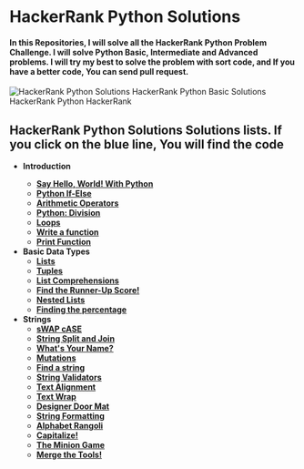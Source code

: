 # HackerRank Python Solutions
#### In this Repositories, I will solve all the HackerRank Python Problem Challenge. I will solve Python Basic, Intermediate and Advanced problems. I will try my best to solve the problem with sort code, and If you have a better code, You can send pull request. 
![HackerRank Python Solutions  HackerRank Python Basic Solutions  HackerRank Python  HackerRank](https://user-images.githubusercontent.com/74883556/189772302-2c3a46cd-566f-40c5-9b32-ea649a28141b.jpg)


## HackerRank Python Solutions Solutions lists. If you click on the blue line, You will find the code
<ul dir="auto">
<li><b>Introduction<b> </li>
<ul dir="auto">
<li><a href="Introduction/SayHelloWorldWithPython.py">Say Hello, World! With Python</a></li>
<li><a href="Introduction/Python_If_Else.py">Python If-Else</a></li>
<li><a href="Introduction/Arithmetic_Operators.py">Arithmetic Operators</a></li>
<li><a href="Introduction/Python_Division.py">Python: Division</a></li>
<li><a href="Introduction/Loops.py">Loops</a></li>
<li><a href="Introduction/Witte_a_function.py">Write a function</a></li>
<li><a href="Introduction/print_function.py">Print Function</a></li>
</ul>
</li>
  <li>Basic Data Types
<ul dir="auto">
<li><a href="Basic Data Types/Lists.py">Lists</a></li>
<li><a href="Basic Data Types/Tuples.py">Tuples</a></li>
<li><a href="Basic Data Types/List_Comprehensions.py">List Comprehensions</a></li>
<li><a href="Basic Data Types/FindtheSecondLargestNumber.py">Find the Runner-Up Score!</a></li>
<li><a href="Basic Data Types/Nested_Lists.py">Nested Lists</a></li>
<li><a href="Basic Data Types/Findingthepercentage.py">Finding the percentage</a></li>
</ul>
</li>


  <li>Strings
<ul dir="auto">
<li><a href="Strings/sWAPcASE.py">sWAP cASE</a></li>
<li><a href="Strings/StringSplitandJoin.py">String Split and Join</a></li>
<li><a href="Strings/WhatsYourName.py">What's Your Name?</a></li>
<li><a href="Strings/Mutations.py">Mutations</a></li>
<li><a href="Strings/Findastring.py">Find a string</a></li>
<li><a href="Strings/StringValidators.py">String Validators</a></li>
<li><a href="Strings/TextAlignment.py">Text Alignment</a></li>
<li><a href="Strings/TextWrap.py">Text Wrap</a></li>
<li><a href="Strings/DesignerDoorMat.py">Designer Door Mat</a></li>
<li><a href="Strings/StringFormatting.py">String Formatting</a></li>
<li><a href="Strings/AlphabetRangoli.py">Alphabet Rangoli</a></li>
<li><a href="Strings/Capitalize.py">Capitalize!</a></li>
<li><a href="Strings/TheMinionGame.py">The Minion Game</a></li>
<li><a href="Strings/MergeTheTools.py">Merge the Tools!</a></li>
</ul>
</li>





